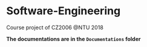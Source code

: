 # Software-Engineering
Course project of CZ2006 @NTU 2018

**The documentations are in the `Documentations` folder**